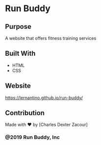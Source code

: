 # Run Buddy

## Purpose
A website that offers fitness training services

## Built With
* HTML
* CSS

## Website 
https://lernantino.github.io/run-buddy/

## Contribution
Made with ❤️ by [Charles Dexter Zacour]

### @2019 Run Buddy, Inc
